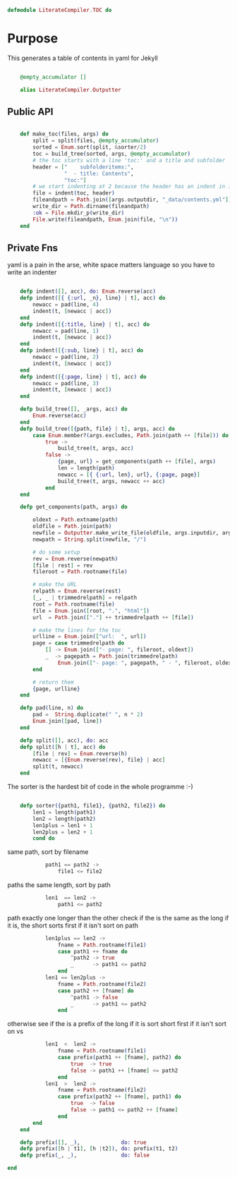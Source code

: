 ```elixir
defmodule LiterateCompiler.TOC do

```

# Purpose

This generates a table of contents in yaml for Jekyll

```elixir

	@empty_accumulator []

	alias LiterateCompiler.Outputter

```

## Public API

```elixir

	def make_toc(files, args) do
		split = split(files, @empty_accumulator)
		sorted = Enum.sort(split, &sorter/2)
		toc = build_tree(sorted, args, @empty_accumulator)
		# the toc starts with a line 'toc:' and a title and subfolder
		header = ["    subfolderitems:",
				  "  - title: Contents",
				  "toc:"]
		# we start indenting at 2 because the header has an indent in it
		file = indent(toc, header)
		fileandpath = Path.join([args.outputdir, "_data/contents.yml"])
		write_dir = Path.dirname(fileandpath)
		:ok = File.mkdir_p(write_dir)
		File.write(fileandpath, Enum.join(file, "\n"))
	end

```

## Private Fns

yaml is a pain in the arse, white space matters language
so you have to write an indenter

```elixir

	defp indent([], acc), do: Enum.reverse(acc)
	defp indent([{ {:url, _n}, line} | t], acc) do
		newacc = pad(line, 4)
		indent(t, [newacc | acc])
	end
	defp indent([{:title, line} | t], acc) do
		newacc = pad(line, 1)
		indent(t, [newacc | acc])
	end
	defp indent([{:sub, line} | t], acc) do
		newacc = pad(line, 2)
		indent(t, [newacc | acc])
	end
	defp indent([{:page, line} | t], acc) do
		newacc = pad(line, 3)
		indent(t, [newacc | acc])
	end

	defp build_tree([], _args, acc) do
		Enum.reverse(acc)
	end
	defp build_tree([{path, file} | t], args, acc) do
		case Enum.member?(args.excludes, Path.join(path ++ [file])) do
			true ->
				build_tree(t, args, acc)
			false ->
				{page, url} = get_components(path ++ [file], args)
				len = length(path)
				newacc = [{ {:url, len}, url}, {:page, page}]
				build_tree(t, args, newacc ++ acc)
			end
	end

	defp get_components(path, args) do

		oldext = Path.extname(path)
		oldfile = Path.join(path)
		newfile = Outputter.make_write_file(oldfile, args.inputdir, args.outputdir, "html")
		newpath = String.split(newfile, "/")

		# do some setup
		rev = Enum.reverse(newpath)
		[file | rest] = rev
		fileroot = Path.rootname(file)

		# make the URL
		relpath = Enum.reverse(rest)
		[_, _ | trimmedrelpath] = relpath
		root = Path.rootname(file)
		file = Enum.join([root, ".", "html"])
		url  = Path.join(["."] ++ trimmedrelpath ++ [file])

		# make the lines for the toc
		urlline = Enum.join(["url:  ", url])
		page = case trimmedrelpath do
			[] -> Enum.join(["- page: ", fileroot, oldext])
		    _  -> pagepath = Path.join(trimmedrelpath)
				Enum.join(["- page: ", pagepath, " - ", fileroot, oldext])
		end

		# return them
		{page, urlline}
	end

	defp pad(line, n) do
		pad =  String.duplicate(" ", n * 2)
		Enum.join([pad, line])
	end

	defp split([], acc), do: acc
	defp split([h | t], acc) do
		[file | rev] = Enum.reverse(h)
		newacc = [{Enum.reverse(rev), file} | acc]
		split(t, newacc)
	end

```

The sorter is the hardest bit of code in the whole programme :-)

```elixir

	defp sorter({path1, file1}, {path2, file2}) do
		len1 = length(path1)
		len2 = length(path2)
		len1plus = len1 + 1
		len2plus = len2 + 1
		cond do

```

same path, sort by filename

```elixir
			path1 == path2 ->
				file1 <= file2

```

paths the same length, sort by path

```elixir
			len1  == len2 ->
				path1 <= path2

```

path exactly one longer than the other
check if the <short path plus filename> is the same as the long
if it is, the short sorts first
if it isn't sort on path

```elixir
			len1plus == len2 ->
				fname = Path.rootname(file1)
				case path1 ++ fname do
					^path2 -> true
					_      -> path1 <= path2
				end
			len1 == len2plus ->
				fname = Path.rootname(file2)
				case path2 ++ [fname] do
					^path1 -> false
					_      -> path1 <= path2
				end

```

otherwise see if the <short plus filename> is a prefix of the long
if it is sort short first
if it isn't sort on <short plus filename> vs <long>

```elixir
			len1  <  len2 ->
				fname = Path.rootname(file1)
				case prefix(path1 ++ [fname], path2) do
					true  -> true
					false -> path1 ++ [fname] <= path2
				end
			len1  >  len2 ->
				fname = Path.rootname(file2)
				case prefix(path2 ++ [fname], path1) do
					true  -> false
					false -> path1 <= path2 ++ [fname]
				end
		end
 	end

 	defp prefix([], _),             do: true
 	defp prefix([h | t1], [h |t2]), do: prefix(t1, t2)
 	defp prefix(_, _),              do: false

end
```
